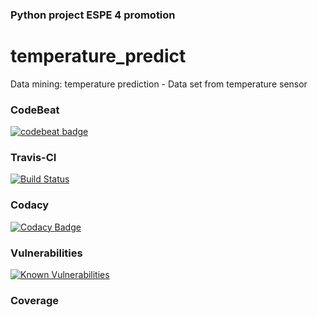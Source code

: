 ### Python project ESPE 4 promotion
# temperature_predict
Data mining: temperature prediction - Data set  from temperature sensor

### CodeBeat
[![codebeat badge](https://codebeat.co/badges/52bcc6d4-5f3f-4be0-a79f-8af27652abaf)](https://codebeat.co/projects/github-com-gabycuzme-temperatura-master)

### Travis-CI
[![Build Status](https://travis-ci.org/gabycuzme/temperatura.svg?branch=master)](https://travis-ci.org/gabycuzme/temperatura)

### Codacy
[![Codacy Badge](https://api.codacy.com/project/badge/Grade/f5f40ba3166c4ad894b7be3b033e23e9)](https://www.codacy.com/app/gabys_r92/temperatura?utm_source=github.com&amp;utm_medium=referral&amp;utm_content=gabycuzme/temperatura&amp;utm_campaign=Badge_Grade)

### Vulnerabilities          
[![Known Vulnerabilities](https://snyk.io/test/github/gabycuzme/snyk/badge.svg)](https://snyk.io/test/github/gabycuzme/snyk)
   
### Coverage
